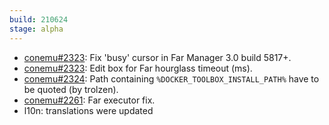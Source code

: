 ```yaml
---
build: 210624
stage: alpha
---
```


* [conemu#2323](https://github.com/Maximus5/ConEmu/issues/2323): Fix 'busy' cursor in Far Manager 3.0 build 5817+.
* [conemu#2323](https://github.com/Maximus5/ConEmu/issues/2323): Edit box for Far hourglass timeout (ms).
* [conemu#2324](https://github.com/Maximus5/ConEmu/issues/2324): Path containing `%DOCKER_TOOLBOX_INSTALL_PATH%` have to be quoted (by trolzen).
* [conemu#2261](https://github.com/Maximus5/ConEmu/issues/2261): Far executor fix.
* l10n: translations were updated
